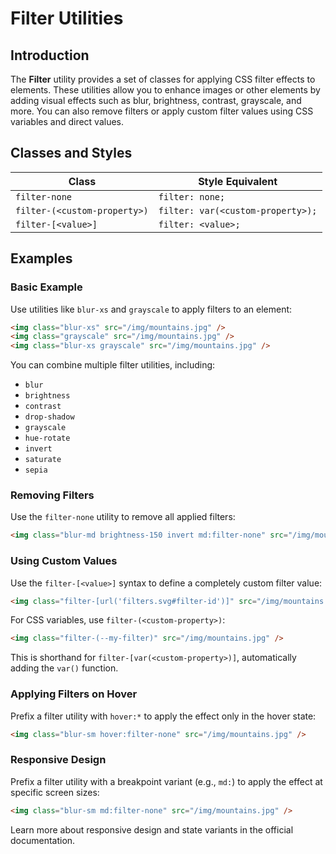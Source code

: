 # Filter Utilities

## Introduction
The **Filter** utility provides a set of classes for applying CSS filter effects to elements. These utilities allow you to enhance images or other elements by adding visual effects such as blur, brightness, contrast, grayscale, and more. You can also remove filters or apply custom filter values using CSS variables and direct values.

## Classes and Styles

| Class                     | Style Equivalent |
|---------------------------|-----------------|
| `filter-none`             | `filter: none;` |
| `filter-(<custom-property>)` | `filter: var(<custom-property>);` |
| `filter-[<value>]`        | `filter: <value>;` |

## Examples

### Basic Example
Use utilities like `blur-xs` and `grayscale` to apply filters to an element:

```html
<img class="blur-xs" src="/img/mountains.jpg" />
<img class="grayscale" src="/img/mountains.jpg" />
<img class="blur-xs grayscale" src="/img/mountains.jpg" />
```

You can combine multiple filter utilities, including:
- `blur`
- `brightness`
- `contrast`
- `drop-shadow`
- `grayscale`
- `hue-rotate`
- `invert`
- `saturate`
- `sepia`

### Removing Filters
Use the `filter-none` utility to remove all applied filters:

```html
<img class="blur-md brightness-150 invert md:filter-none" src="/img/mountains.jpg" />
```

### Using Custom Values
Use the `filter-[<value>]` syntax to define a completely custom filter value:

```html
<img class="filter-[url('filters.svg#filter-id')]" src="/img/mountains.jpg" />
```

For CSS variables, use `filter-(<custom-property>)`:

```html
<img class="filter-(--my-filter)" src="/img/mountains.jpg" />
```
This is shorthand for `filter-[var(<custom-property>)]`, automatically adding the `var()` function.

### Applying Filters on Hover
Prefix a filter utility with `hover:*` to apply the effect only in the hover state:

```html
<img class="blur-sm hover:filter-none" src="/img/mountains.jpg" />
```

### Responsive Design
Prefix a filter utility with a breakpoint variant (e.g., `md:`) to apply the effect at specific screen sizes:

```html
<img class="blur-sm md:filter-none" src="/img/mountains.jpg" />
```

Learn more about responsive design and state variants in the official documentation.

